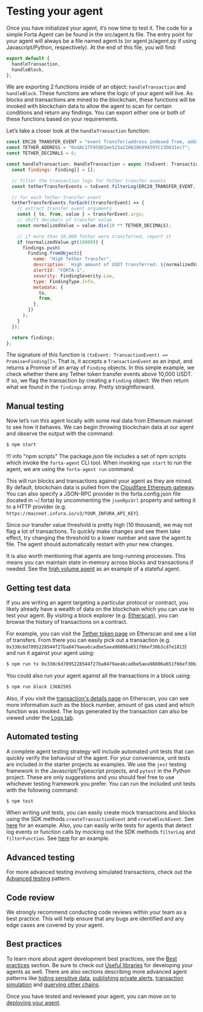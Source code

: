 # Testing your agent

Once you have initialized your agent, it’s now time to test it. The code for a simple Forta Agent can be found in the src/agent.ts file. The entry point for your agent will always be a file named agent.ts (or agent.js/agent.py if using Javascript/Python, respectively). At the end of this file, you will find:

```javascript
export default {
  handleTransaction,
  handleBlock,
};
```

We are exporting 2 functions inside of an object: `handleTransaction` and `handleBlock`. These functions are where the logic of your agent will live. As blocks and transactions are mined to the blockchain, these functions will be invoked with blockchain data to allow the agent to scan for certain conditions and return any findings. You can export either one or both of these functions based on your requirements.

Let’s take a closer look at the `handleTransaction` function:

```javascript
const ERC20_TRANSFER_EVENT = "event Transfer(address indexed from, address indexed to, uint256 value)";
const TETHER_ADDRESS = "0xdAC17F958D2ee523a2206206994597C13D831ec7";
const TETHER_DECIMALS = 6;

const handleTransaction: HandleTransaction = async (txEvent: TransactionEvent) => {
  const findings: Finding[] = [];

  // filter the transaction logs for Tether transfer events
  const tetherTransferEvents = txEvent.filterLog(ERC20_TRANSFER_EVENT, TETHER_ADDRESS);

  // for each Tether transfer event
  tetherTransferEvents.forEach((transferEvent) => {
    // extract transfer event arguments
    const { to, from, value } = transferEvent.args;
    // shift decimals of transfer value
    const normalizedValue = value.div(10 ** TETHER_DECIMALS);

    // if more than 10,000 Tether were transferred, report it
    if (normalizedValue.gt(10000)) {
      findings.push(
        Finding.fromObject({
          name: "High Tether Transfer",
          description: `High amount of USDT transferred: ${normalizedValue}`,
          alertId: "FORTA-1",
          severity: FindingSeverity.Low,
          type: FindingType.Info,
          metadata: {
            to,
            from,
          },
        })
      );
    }
  });

  return findings;
};
```

The signature of this function is `(txEvent: TransactionEvent) => Promise<Finding[]>`. That is, it accepts a `TransactionEvent` as an input, and returns a Promise of an array of `Finding` objects. In this simple example, we check whether there any Tether token transfer events above 10,000 USDT. If so, we flag the transaction by creating a `Finding` object. We then return what we found in the `findings` array. Pretty straightforward.

## Manual testing

Now let’s run this agent locally with some real data from Ethereum mainnet to see how it behaves. We can begin throwing blockchain data at our agent and observe the output with the command:

```bash
$ npm start
```

!!! info "npm scripts"
    The package.json file includes a set of npm scripts which invoke the `forta-agent` CLI tool. When invoking `npm start` to run the agent, we are using the `forta-agent run` command.

This will run blocks and transactions against your agent as they are mined. By default, blockchain data is pulled from the [Cloudlfare Ethereum gateway](https://cloudflare-eth.com/). You can also specify a JSON-RPC provider in the forta.config.json file (located in ~/.forta) by uncommenting the `jsonRpcUrl` property and setting it to a HTTP provider (e.g. `https://mainnet.infura.io/v3/YOUR_INFURA_API_KEY`).

Since our transfer value threshold is pretty high (10 thousand), we may not flag a lot of transactions. To quickly make changes and see them take effect, try changing the threshold to a lower number and save the agent.ts file. The agent should automatically restart with your new changes.

It is also worth mentioning that agents are long-running processes. This means you can maintain state in-memory across blocks and transactions if needed. See the [high volume agent](https://github.com/forta-protocol/forta-agent-examples/tree/master/high-volume-js) as an example of a stateful agent.

## Getting test data

If you are writing an agent targeting a particular protocol or contract, you likely already have a wealth of data on the blockchain which you can use to test your agent. By visiting a block explorer (e.g. [Etherscan](https://etherscan.io/)), you can browse the history of transactions on a contract.

For example, you can visit the [Tether token page](https://etherscan.io/token/0xdac17f958d2ee523a2206206994597c13d831ec7) on Etherscan and see a list of transfers. From there you can easily pick out a transaction (e.g. `0x338c6d7095228544f27ba8479aea6cadbe5aea98806a651f66ef30b3cd7e1813`) and run it against your agent using:
```bash
$ npm run tx 0x338c6d7095228544f27ba8479aea6cadbe5aea98806a651f66ef30b3cd7e1813
```
You could also run your agent against all the transactions in a block using:
```bash
$ npm run block 13682565
```

Also, if you visit the [transaction's details page](https://etherscan.io/tx/0x338c6d7095228544f27ba8479aea6cadbe5aea98806a651f66ef30b3cd7e1813) on Etherscan, you can see more information such as the block number, amount of gas used and which function was invoked. The logs generated by the transaction can also be viewed under the [Logs tab](https://etherscan.io/tx/0x338c6d7095228544f27ba8479aea6cadbe5aea98806a651f66ef30b3cd7e1813#eventlog).

## Automated testing

A complete agent testing strategy will include automated unit tests that can quickly verify the behaviour of the agent. For your convenience, unit tests are included in the starter projects as examples. We use the `jest` testing framework in the Javascript/Typescript projects, and `pytest` in the Python project. These are only suggestions and you should feel free to use whichever testing framework you prefer. You can run the included unit tests with the following command:

```bash
$ npm test
```

When writing unit tests, you can easily create mock transactions and blocks using the SDK methods `createTransactionEvent` and `createBlockEvent`. See [here](https://github.com/forta-protocol/forta-agent-examples/blob/master/high-gas-js/src/high.gas.used.spec.js) for an example. Also, you can easily write tests for agents that detect log events or function calls by mocking out the SDK methods `filterLog` and `filterFunction`. See [here](https://github.com/forta-protocol/forta-agent-examples/blob/master/filter-event-and-function-js/src/large.transfer.event.spec.js) for an example.

## Advanced testing

For more advanced testing involving simulated transactions, check out the [Advanced testing](advanced-testing.md) pattern.

## Code review

We strongly recommend conducting code reviews within your team as a best practice. This will help ensure that any bugs are identified and any edge cases are covered by your agent. 

## Best practices

To learn more about agent development best practices, see the [Best practices](best-practices.md) section. Be sure to check out [Useful libraries](useful-libraries.md) for developing your agents as well. There are also sections describing more advanced agent patterns like [hiding sensitive data](sensitive-data.md), [publishing private alerts](private-alerts.md), [transaction simulation](tx-simulation.md) and [querying other chains](querying-chains.md).

Once you have tested and reviewed your agent, you can move on to [deploying your agent](deploying.md).